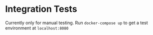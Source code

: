 # Integration Tests
Currently only for manual testing.
Run `docker-compose up` to get a test environment at `localhost:8080`
